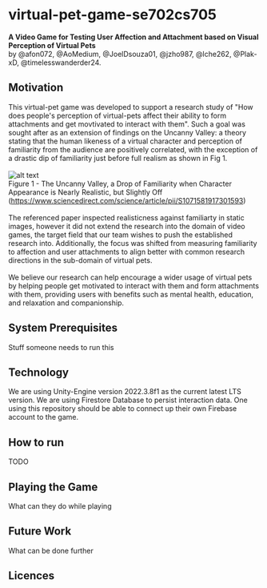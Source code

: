 # virtual-pet-game-se702cs705

<b>A Video Game for Testing User Affection and Attachment based on Visual Perception of Virtual Pets</b><br />
by @afon072, @AoMedium, @JoelDsouza01, @jzho987, @lche262, @Plak-xD, @timelesswanderder24.

## Motivation
This virtual-pet game was developed to support a research study of "How does people's perception of virtual-pets affect their ability to form attachments and get movtivated to interact with them". Such a goal was sought after as an extension of findings on the Uncanny Valley: a theory stating that the human likeness of a virtual character and perception of familiarity from the audience are positively correlated, with the exception of a drastic dip of familiarity just before full realism as shown in Fig 1.<br /><br />
![alt text](https://ars.els-cdn.com/content/image/1-s2.0-S1071581917301593-gr1.jpg)<br />Figure 1 - The Uncanny Valley, a Drop of Familiarity when Character Appearance is Nearly Realistic, but Slightly Off (https://www.sciencedirect.com/science/article/pii/S1071581917301593)<br /><br />The referenced paper inspected realisticness against familiarty in static images, however it did not extend the research into the domain of video games, the target field that our team wishes to push the established research into. Additionally, the focus was shifted from measuring familiarity to affection and user attachments to align better with common research directions in the sub-domain of virtual pets.<br /><br />
We believe our research can help encourage a wider usage of virtual pets by helping people get motivated to interact with them and form attachments with them, providing users with benefits such as mental health, education, and relaxation and companionship.

## System Prerequisites
Stuff someone needs to run this

## Technology
We are using Unity-Engine version 2022.3.8f1 as the current latest LTS version.
We are using Firestore Database to persist interaction data. One using this repository should be able to connect up their own Firebase account to the game.

## How to run
TODO

## Playing the Game
What can they do while playing

## Future Work
What can be done further

## Licences
